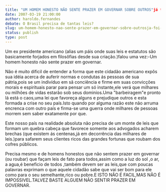 ```yaml
---
title: "UM HOMEM HONESTO NÃO SENTE PRAZER EM GOVERNAR SOBRE OUTROS"já foi dito.
date: 2007-03-19 21:00:00
author: haroldo.fernandes
debate: O Brasil precisa de tantas leis?
slug: um-homem-honesto-nao-sente-prazer-em-governar-sobre-outrosja-foi-dito
status: publish 
type: post
---
```


Um ex presidente americano (alias um páis onde suas leis e estatutos são basicamente forjados em filosôfias desde sua criação.)falou uma vez:-Um homem honesto não sente prazer em governar.  

Não é muito dificil de entender a forma que este cidadão americano expôs sua idéia acerca de auferir normas e condutas ás pessoas de sua pátria,pois se um indivíduo em sã conciência e firme em suas convicções morais e espirituais parar para pensar um só instante,ele verá que milhares ou milhões de vidas estarão sob seus dominios.Uma "barbeiragem"e pronto lá está o caos,uma lei que favoreça alguns e prejudique outros e esta formada a crise no seu país.Isto quando por alguma razão este não arruma encrenca com outro país e firma-se uma guerra onde milhares de pessoas morrem sem saber exatamente por que.  

Este nosso país na realidade absoluta não precisa de um monte de leis que formam um quebra cabeça que favorece somente aos advogados acharem brechas (que existem ás centenas,já em decorrência das milhares de leis.)para safarem seus clientes ricos das grandes fortunas que roubam dos cofres públicos.  

Precisa mesmo e de homens honestos que não sentem prazer em governar (ou roubar) que façam leis de fato para todos,assim como a luz do sol ,o ar, a agua,é beneficio de todos ,também devem ser as leis,que com poucas palavras exprimam o que aquele cidadão sabe que vai ser bom para ele como para o seu semelhante,rico ou pobre.E ISTO NÃO É FACIL,MAS NÃO É IMPOSSIVEL.TALVEZ BASTE ALGUEM NÃO SENTIR PRAZER EM GOVERNAR.
